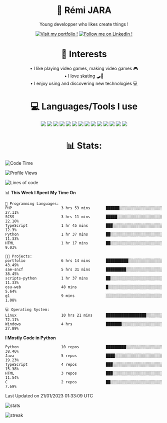 <div align="center">
  


# 💫 Rémi JARA

Young developper who likes create things ! 
  
  [![Visit my portfolio !](https://img.shields.io/badge/Visit%20My%20portfolio!-%23DD0031?style=for-the-badge&logo=github)](http://remi-jara.fr)
  [![Follow me on LinkedIn !](https://img.shields.io/badge/Follow%20me%20on%20LinkedIn!-%231572B6?style=for-the-badge&logo=linkedin)](https://www.linkedin.com/in/rémi-jara-516b30222/)
# 🧍 Interests

  • I like playing video games, making video games 🎮  \
  • I love skating 🛹🤘 \
  • I enjoy using and discovering new technologies 💻 

 # 💻 Languages/Tools I use

  <img src="https://img.shields.io/badge/Java-ED8B00?style=for-the-badge&logo=java&logoColor=white"/>
  <img src="https://img.shields.io/badge/JavaScript-323330?style=for-the-badge&logo=javascript&logoColor=F7DF1E"/>
  <img src="https://img.shields.io/badge/TypeScript-007ACC?style=for-the-badge&logo=typescript&logoColor=white"/>
  <img src="https://img.shields.io/badge/html5-%23E34F26.svg?style=for-the-badge&logo=html5&logoColor=white"/>
  <img src="https://img.shields.io/badge/css3-%231572B6.svg?style=for-the-badge&logo=css3&logoColor=white"/>
  <img src="https://img.shields.io/badge/SCSS-hotpink.svg?style=for-the-badge&logo=SASS&logoColor=white"/>
  <img src="https://img.shields.io/badge/php-%23777BB4.svg?style=for-the-badge&logo=php&logoColor=white"/>
  <img src="https://img.shields.io/badge/angular-%23DD0031.svg?style=for-the-badge&logo=angular&logoColor=white"/>
  <img src="https://img.shields.io/badge/mysql-%2300f.svg?style=for-the-badge&logo=mysql&logoColor=white"/>
  <img src="https://img.shields.io/badge/Python-FFD43B?style=for-the-badge&logo=python&logoColor=blue"/>
  <img src="https://img.shields.io/badge/c-%2300599C.svg?style=for-the-badge&logo=c&logoColor=white"/>
  <img src="https://img.shields.io/badge/Visual_Studio_Code-0078D4?style=for-the-badge&logo=visual%20studio%20code&logoColor=white"/>
  <img src="https://img.shields.io/badge/Arch%20Linux-1793D1?logo=arch-linux&logoColor=fff&style=for-the-badge"/>
  <img src="https://img.shields.io/badge/Linux-FCC624?style=for-the-badge&logo=linux&logoColor=black"/>
  
  
  
# 📊 Stats:
  
  </div>
  
<!--START_SECTION:waka-->
![Code Time](http://img.shields.io/badge/Code%20Time-360%20hrs%2058%20mins-blue)

![Profile Views](http://img.shields.io/badge/Profile%20Views-16-blue)

![Lines of code](https://img.shields.io/badge/From%20Hello%20World%20I%27ve%20Written-203%20Thousand%20lines%20of%20code-blue)

📊 **This Week I Spent My Time On** 

```text
💬 Programming Languages: 
PHP                      3 hrs 53 mins       ██████░░░░░░░░░░░░░░░░░░░   27.11% 
SCSS                     3 hrs 11 mins       █████░░░░░░░░░░░░░░░░░░░░   22.18% 
TypeScript               1 hr 45 mins        ███░░░░░░░░░░░░░░░░░░░░░░   12.3% 
Python                   1 hr 37 mins        ██░░░░░░░░░░░░░░░░░░░░░░░   11.33% 
HTML                     1 hr 17 mins        ██░░░░░░░░░░░░░░░░░░░░░░░   9.03%

🐱‍💻 Projects: 
portfolio                6 hrs 14 mins       ██████████░░░░░░░░░░░░░░░   43.49% 
sae-sncf                 5 hrs 31 mins       █████████░░░░░░░░░░░░░░░░   38.45% 
scripts-python           1 hr 37 mins        ██░░░░░░░░░░░░░░░░░░░░░░░   11.33% 
osu-web                  48 mins             █░░░░░░░░░░░░░░░░░░░░░░░░   5.64% 
g1                       9 mins              ░░░░░░░░░░░░░░░░░░░░░░░░░   1.08%

💻 Operating System: 
Linux                    10 hrs 21 mins      ██████████████████░░░░░░░   72.11% 
Windows                  4 hrs               ███████░░░░░░░░░░░░░░░░░░   27.89%

```

**I Mostly Code in Python** 

```text
Python                   10 repos            █████████░░░░░░░░░░░░░░░░   38.46% 
Java                     5 repos             ████░░░░░░░░░░░░░░░░░░░░░   19.23% 
TypeScript               4 repos             ███░░░░░░░░░░░░░░░░░░░░░░   15.38% 
HTML                     3 repos             ███░░░░░░░░░░░░░░░░░░░░░░   11.54% 
C                        2 repos             ██░░░░░░░░░░░░░░░░░░░░░░░   7.69%

```



 Last Updated on 21/01/2023 01:33:09 UTC
<!--END_SECTION:waka-->
![stats](https://github-readme-stats.vercel.app/api?username=icepick4&count_private=true&show_icons=true&theme=tokyonight)

![streak](https://github-readme-streak-stats.herokuapp.com/?user=icepick4&theme=tokyonight&hide_border=false)



